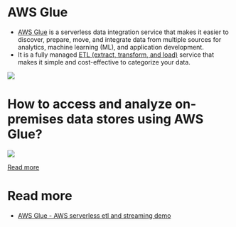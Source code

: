 # AWS Glue
- [AWS Glue](https://aws.amazon.com/glue/) is a serverless data integration service that makes it easier to discover, prepare, move, and integrate data from multiple sources for analytics, machine learning (ML), and application development.
- It is a fully managed [ETL (extract, transform, and load)](../../../6_BigDataServices/DataProcessing/ProcessingTypes/ETL.md) service that makes it simple and cost-effective to categorize your data.

![](https://fathomtech.io/blog/aws-emr-versus-glue/How-aws-glue-works.png)

# How to access and analyze on-premises data stores using AWS Glue?

![](https://d2908q01vomqb2.cloudfront.net/b6692ea5df920cad691c20319a6fffd7a4a766b8/2018/08/13/GlueOnPrem1.png)

[Read more](https://aws.amazon.com/blogs/big-data/how-to-access-and-analyze-on-premises-data-stores-using-aws-glue/)

# Read more
- [AWS Glue - AWS serverless etl and streaming demo](https://github.com/liangruibupt/glue-streaming-etl-demo)